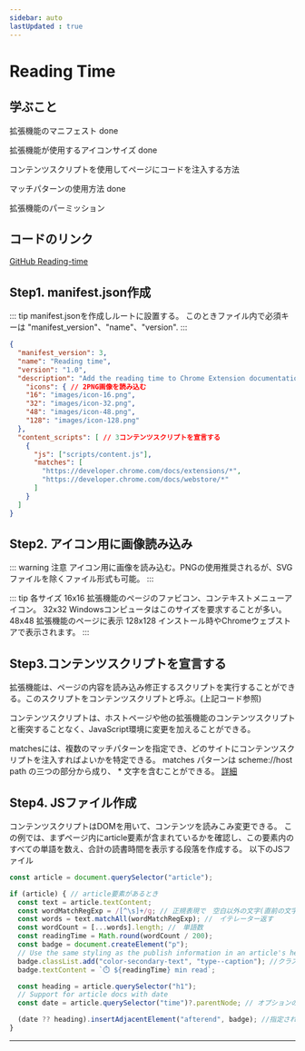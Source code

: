 ```yaml
---
sidebar: auto
lastUpdated : true
---
```


# Reading Time

## 学ぶこと

拡張機能のマニフェスト done

拡張機能が使用するアイコンサイズ done

コンテンツスクリプトを使用してページにコードを注入する方法

マッチパターンの使用方法 done

拡張機能のパーミッション

## コードのリンク

[GitHub Reading-time](https://github.com/GoogleChrome/chrome-extensions-samples/tree/main/tutorials/reading-time)

## Step1. manifest.json作成

::: tip
manifest.jsonを作成しルートに設置する。
このときファイル内で必須キーは "manifest_version"、"name"、"version".
:::

```json
{
  "manifest_version": 3,
  "name": "Reading time",
  "version": "1.0",
  "description": "Add the reading time to Chrome Extension documentation articles",
    "icons": { // 2PNG画像を読み込む
    "16": "images/icon-16.png",
    "32": "images/icon-32.png",
    "48": "images/icon-48.png",
    "128": "images/icon-128.png"
  },
  "content_scripts": [ // 3コンテンツスクリプトを宣言する
    {
      "js": ["scripts/content.js"],
      "matches": [
        "https://developer.chrome.com/docs/extensions/*",
        "https://developer.chrome.com/docs/webstore/*"
      ]
    }
  ]
}
```

## Step2. アイコン用に画像読み込み

::: warning 注意
アイコン用に画像を読み込む。PNGの使用推奨されるが、SVGファイルを除くファイル形式も可能。
:::

::: tip 各サイズ
16x16 拡張機能のページのファビコン、コンテキストメニューアイコン。
32x32 Windowsコンピュータはこのサイズを要求することが多い。
48x48 拡張機能のページに表示
128x128 インストール時やChromeウェブストアで表示されます。
:::


## Step3.コンテンツスクリプトを宣言する

拡張機能は、ページの内容を読み込み修正するスクリプトを実行することができる。このスクリプトをコンテンツスクリプトと呼ぶ。(上記コード参照)

コンテンツスクリプトは、ホストページや他の拡張機能のコンテンツスクリプトと衝突することなく、JavaScript環境に変更を加えることができる。

matchesには、複数のマッチパターンを指定でき、どのサイトにコンテンツスクリプトを注入すればよいかを特定できる。
matches パターンは scheme://host path の三つの部分から成り、 * 文字を含むことができる。
[詳細](https://developer.chrome.com/docs/extensions/mv3/match_patterns/)

## Step4. JSファイル作成

コンテンツスクリプトはDOMを用いて、コンテンツを読みこみ変更できる。
この例では、まずページ内にarticle要素が含まれているかを確認し、この要素内のすべての単語を数え、合計の読書時間を表示する段落を作成する。
以下のJSファイル

```js
const article = document.querySelector("article");

if (article) { // article要素があるとき
  const text = article.textContent;
  const wordMatchRegExp = /[^\s]+/g; // 正規表現で　空白以外の文字(直前の文字の1文字以上)
  const words = text.matchAll(wordMatchRegExp); //　イテレーター返す
  const wordCount = [...words].length; //　単語数
  const readingTime = Math.round(wordCount / 200);
  const badge = document.createElement("p");
  // Use the same styling as the publish information in an article's header
  badge.classList.add("color-secondary-text", "type--caption"); //クラス名追加
  badge.textContent = `⏱️ ${readingTime} min read`;

  const heading = article.querySelector("h1");
  // Support for article docs with date
  const date = article.querySelector("time")?.parentNode; // オプションの連鎖は、未定義またはヌルの可能性があるオブジェクトプロパティにアクセスするために使用されます。

  (date ?? heading).insertAdjacentElement("afterend", badge); //指定された位置に、指定された要素ノードを挿入します。他にbeforebeginなど指定可能でNullish合体では、dateがNULLまたは未定義の場合、headingを返します。
}
```

---



